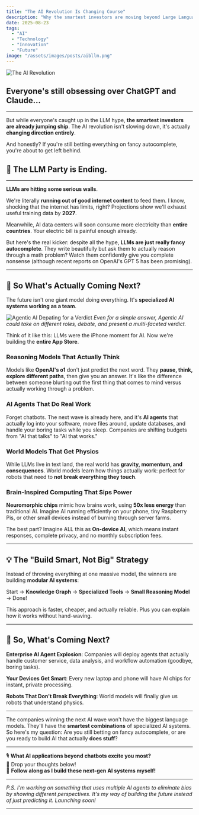 ```yaml
---
title: "The AI Revolution Is Changing Course"
description: "Why the smartest investors are moving beyond Large Language Models."
date: 2025-08-23
tags:
  - "AI"
  - "Technology"
  - "Innovation"
  - "Future"
image: "/assets/images/posts/aibllm.png"
---
```


![The AI Revolution](/assets/images/posts/aibllm.png)

## Everyone's still obsessing over ChatGPT and Claude...
---
But while everyone's caught up in the LLM hype, **the smartest investors are already jumping ship**. 
The AI revolution isn't slowing down, it's actually **changing direction entirely**.

And honestly? If you're still betting everything on fancy autocomplete, you're about to get left behind.

## 🎈 **The LLM Party is Ending.**

---

**LLMs are hitting some serious walls**.

We're literally **running out of good internet content** to feed them. I know, shocking that the internet has limits, right? Projections show we'll exhaust useful training data by **2027**. 

Meanwhile, AI data centers will soon consume more electricity than **entire countries**. Your electric bill is painful enough already.

But here's the real kicker: despite all the hype, **LLMs are just really fancy autocomplete**. They write beautifully but ask them to actually reason through a math problem? Watch them confidently give you complete nonsense (although recent reports on OpenAI's GPT 5 has been promising).

---

## 🤔 **So What's Actually Coming Next?**

The future isn't one giant model doing everything. It's **specialized AI systems working as a team**. 

![Agentic AI Depating for a Verdict](/assets/images/posts/aibllm2.png)
*Even for a simple answer, Agentic AI could take on different roles, debate, and present a multi-faceted verdict.*

Think of it like this: LLMs were the iPhone moment for AI. Now we're building the **entire App Store**.

### **Reasoning Models That Actually Think**

Models like **OpenAI's o1** don't just predict the next word. They **pause, think, explore different paths**, then give you an answer. It's like the difference between someone blurting out the first thing that comes to mind versus actually working through a problem.

### **AI Agents That Do Real Work**

Forget chatbots. The next wave is already here, and it's **AI agents** that actually log into your software, move files around, update databases, and handle your boring tasks while you sleep. Companies are shifting budgets from "AI that talks" to "AI that works."

### **World Models That Get Physics**

While LLMs live in text land, the real world has **gravity, momentum, and consequences**. World models learn how things actually work: perfect for robots that need to **not break everything they touch**.

### **Brain-Inspired Computing That Sips Power**

**Neuromorphic chips** mimic how brains work, using **50x less energy** than traditional AI. Imagine AI running efficiently on your phone, tiny Raspberry Pis, or other small devices instead of burning through server farms.

The best part? Imagine ALL this as **On-device AI**, which means instant responses, complete privacy, and no monthly subscription fees.

---

## 💡 **The "Build Smart, Not Big" Strategy**

Instead of throwing everything at one massive model, the winners are building **modular AI systems**:

Start → **Knowledge Graph** → **Specialized Tools** → **Small Reasoning Model** → Done!

This approach is faster, cheaper, and actually reliable. Plus you can explain how it works without hand-waving.

---

## 🔮 **So, What's Coming Next?**

**Enterprise AI Agent Explosion**: Companies will deploy agents that actually handle customer service, data analysis, and workflow automation (goodbye, boring tasks).

**Your Devices Get Smart**: Every new laptop and phone will have AI chips for instant, private processing.

**Robots That Don't Break Everything**: World models will finally give us robots that understand physics.

---

The companies winning the next AI wave won't have the biggest language models. They'll have the **smartest combinations** of specialized AI systems.
So here's my question: Are you still betting on fancy autocomplete, or are you ready to build AI that actually **does stuff**?

---

🎙️ **What AI applications beyond chatbots excite you most?**  
💬 Drop your thoughts below!  
📲 **Follow along as I build these next-gen AI systems myself!**

---

*P.S. I'm working on something that uses multiple AI agents to eliminate bias by showing different perspectives. It's my way of building the future instead of just predicting it. Launching soon!*

---